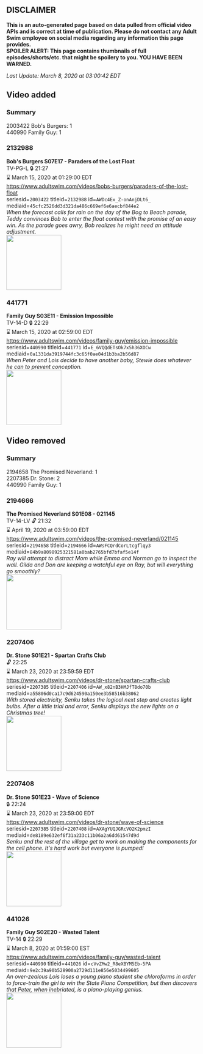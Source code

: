 ## DISCLAIMER
**This is an auto-generated page based on data pulled from official video APIs and is correct at time of publication. Please do not contact any Adult Swim employee on social media regarding any information this page provides.**  
**SPOILER ALERT: This page contains thumbnails of full episodes/shorts/etc. that might be spoilery to you. YOU HAVE BEEN WARNED.**  

_Last Update: March 8, 2020 at 03:00:42 EDT_
## Video added
### Summary
2003422 Bob's Burgers: 1  
440990 Family Guy: 1  
### 2132988
**Bob's Burgers S07E17 - Paraders of the Lost Float**  
TV-PG-L 🔒 21:27  
⌛ March 15, 2020 at 01:29:00 EDT  
https://www.adultswim.com/videos/bobs-burgers/paraders-of-the-lost-float  
seriesid=`2003422` titleid=`2132988` id=`AWDc4Ex_Z-onAnjDLt6_` mediaid=`45cfc2526dd3d321da486c669ef6e6aecbf844e2`  
_When the forecast calls for rain on the day of the Bog to Beach parade, Teddy convinces Bob to enter the float contest with the promise of an easy win. As the parade goes awry, Bob realizes he might need an attitude adjustment._  
<a href="https://i.cdn.turner.com/adultswim/big/image-upload/thumbnails/thumb-2_image-15172478074623.jpg"><img src="https://i.cdn.turner.com/adultswim/big/image-upload/thumbnails/thumb-2_image-15172478074623.jpg" height="144px" /></a>
### 441771
**Family Guy S03E11 - Emission Impossible**  
TV-14-D 🔒 22:29  
⌛ March 15, 2020 at 02:59:00 EDT  
https://www.adultswim.com/videos/family-guy/emission-impossible  
seriesid=`440990` titleid=`441771` id=`E_6VQQdETsOk7x5h36XOCw` mediaid=`0a1331da3919744fc3c65f0ae04d1b3ba2b56d87`  
_When Peter and Lois decide to have another baby, Stewie does whatever he can to prevent conception._  
<a href="https://i.cdn.turner.com/adultswim/big/image-upload/thumbnails/thumb-2_image-15277892832398.jpg"><img src="https://i.cdn.turner.com/adultswim/big/image-upload/thumbnails/thumb-2_image-15277892832398.jpg" height="144px" /></a>
## Video removed
### Summary
2194658 The Promised Neverland: 1  
2207385 Dr. Stone: 2  
440990 Family Guy: 1  
### 2194666
**The Promised Neverland S01E08 - 021145**  
TV-14-LV 🔓 21:32  
⌛ April 19, 2020 at 03:59:00 EDT  
https://www.adultswim.com/videos/the-promised-neverland/021145  
seriesid=`2194658` titleid=`2194666` id=`AWsFCQrdCorLtcgflqy3` mediaid=`84b9a8098925321581a0bab2765bfd7bfaf5e14f`  
_Ray will attempt to distract Mom while Emma and Norman go to inspect the wall. Gilda and Don are keeping a watchful eye on Ray, but will everything go smoothly?_  
<a href="https://i.cdn.turner.com/adultswim/big/image-upload/thumbnails/thumb-2_image-15592507484158.jpg"><img src="https://i.cdn.turner.com/adultswim/big/image-upload/thumbnails/thumb-2_image-15592507484158.jpg" height="144px" /></a>
### 2207406
**Dr. Stone S01E21 - Spartan Crafts Club**  
 🔓 22:25  
⌛ March 23, 2020 at 23:59:59 EDT  
https://www.adultswim.com/videos/dr-stone/spartan-crafts-club  
seriesid=`2207385` titleid=`2207406` id=`AW_x82nB3HMJfT8do70b` mediaid=`a55806d0ca17c9d624590a150ee3b58516b38062`  
_With stored electricity, Senku takes the logical next step and creates light bulbs. After a little trial and error, Senku displays the new lights on a Christmas tree!_  
<a href="https://media.cdn.adultswim.com/uploads/20200129/thumbnails/2_201291037340-DrStone_121.jpg"><img src="https://media.cdn.adultswim.com/uploads/20200129/thumbnails/2_201291037340-DrStone_121.jpg" height="144px" /></a>
### 2207408
**Dr. Stone S01E23 - Wave of Science**  
 🔒 22:24  
⌛ March 23, 2020 at 23:59:00 EDT  
https://www.adultswim.com/videos/dr-stone/wave-of-science  
seriesid=`2207385` titleid=`2207408` id=`AXAgYUQJGRcVO2K2pmzI` mediaid=`de8189e632ef6f31a233c11b06a2a6dd61547d9d`  
_Senku and the rest of the village get to work on making the components for the cell phone. It's hard work but everyone is pumped!_  
<a href="https://media.cdn.adultswim.com/uploads/20200207/thumbnails/2_202711062-DrStone_123.jpg"><img src="https://media.cdn.adultswim.com/uploads/20200207/thumbnails/2_202711062-DrStone_123.jpg" height="144px" /></a>
### 441026
**Family Guy S02E20 - Wasted Talent**  
TV-14 🔒 22:29  
⌛ March 8, 2020 at 01:59:00 EST  
https://www.adultswim.com/videos/family-guy/wasted-talent  
seriesid=`440990` titleid=`441026` id=`cVvZMw2_R8eXBYM5Eb-5PA` mediaid=`9e2c39a90b528900a2729d111e856e5034499605`  
_An over-zealous Lois loses a young piano student she chloroforms in order to force-train the girl to win the State Piano Competition, but then discovers that Peter, when inebriated, is a piano-playing genius._  
<a href="https://i.cdn.turner.com/adultswim/big/image-upload/thumbnails/thumb-2_image-152762054757110.jpg"><img src="https://i.cdn.turner.com/adultswim/big/image-upload/thumbnails/thumb-2_image-152762054757110.jpg" height="144px" /></a>
